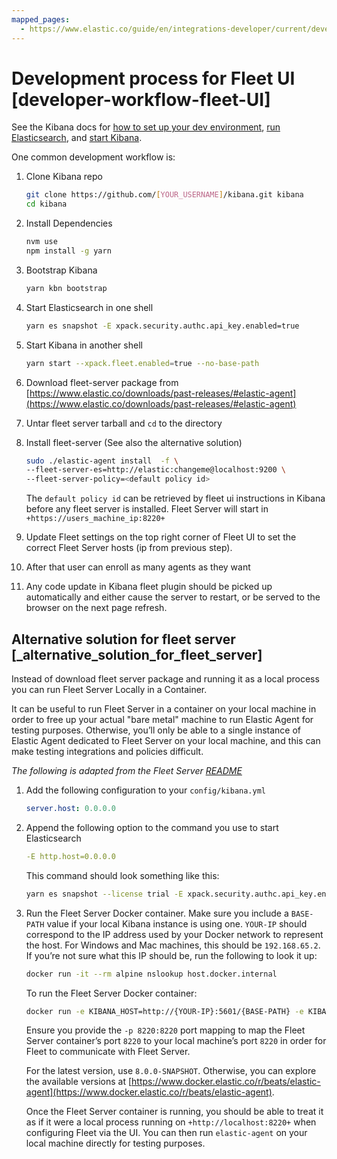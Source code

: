 ```yaml
---
mapped_pages:
  - https://www.elastic.co/guide/en/integrations-developer/current/developer-workflow-fleet-UI.html
---
```


# Development process for Fleet UI [developer-workflow-fleet-UI]

See the Kibana docs for [how to set up your dev environment](https://github.com/elastic/kibana/blob/main/CONTRIBUTING.md#setting-up-your-development-environment), [run Elasticsearch](https://github.com/elastic/kibana/blob/main/CONTRIBUTING.md#running-elasticsearch), and [start Kibana](https://github.com/elastic/kibana/blob/main/CONTRIBUTING.md#running-kibana).

One common development workflow is:

1. Clone Kibana repo

    ```bash
    git clone https://github.com/[YOUR_USERNAME]/kibana.git kibana
    cd kibana
    ```

2. Install Dependencies

    ```bash
    nvm use
    npm install -g yarn
    ```

3. Bootstrap Kibana

    ```bash
    yarn kbn bootstrap
    ```

4. Start Elasticsearch in one shell

    ```bash
    yarn es snapshot -E xpack.security.authc.api_key.enabled=true
    ```

5. Start Kibana in another shell

    ```bash
    yarn start --xpack.fleet.enabled=true --no-base-path
    ```

6. Download fleet-server package from [https://www.elastic.co/downloads/past-releases/#elastic-agent](https://www.elastic.co/downloads/past-releases/#elastic-agent)
7. Untar fleet server tarball and `cd` to the directory
8. Install fleet-server (See also the alternative solution)

    ```bash
    sudo ./elastic-agent install  -f \
    --fleet-server-es=http://elastic:changeme@localhost:9200 \
    --fleet-server-policy=<default policy id>
    ```

    The `default policy id` can be retrieved by fleet ui instructions in Kibana before any fleet server is installed. Fleet Server will start in `+https://users_machine_ip:8220+`

9. Update Fleet settings on the top right corner of Fleet UI to set the correct Fleet Server hosts (ip from previous step).
10. After that user can enroll as many agents as they want
11. Any code update in Kibana fleet plugin should be picked up automatically and either cause the server to restart, or be served to the browser on the next page refresh.


## Alternative solution for fleet server [_alternative_solution_for_fleet_server]

Instead of download fleet server package and running it as a local process you can run Fleet Server Locally in a Container.

It can be useful to run Fleet Server in a container on your local machine in order to free up your actual "bare metal" machine to run Elastic Agent for testing purposes. Otherwise, you’ll only be able to a single instance of Elastic Agent dedicated to Fleet Server on your local machine, and this can make testing integrations and policies difficult.

*The following is adapted from the Fleet Server [README](https://github.com/elastic/fleet-server#running-elastic-agent-with-fleet-server-in-container)*

1. Add the following configuration to your `config/kibana.yml`

    ```yaml
    server.host: 0.0.0.0
    ```

2. Append the following option to the command you use to start Elasticsearch

    ```yaml
    -E http.host=0.0.0.0
    ```

    This command should look something like this:

    ```bash
    yarn es snapshot --license trial -E xpack.security.authc.api_key.enabled=true -E path.data=/tmp/es-data -E http.host=0.0.0.0
    ```

3. Run the Fleet Server Docker container. Make sure you include a `BASE-PATH` value if your local Kibana instance is using one. `YOUR-IP` should correspond to the IP address used by your Docker network to represent the host. For Windows and Mac machines, this should be `192.168.65.2`. If you’re not sure what this IP should be, run the following to look it up:

    ```bash
    docker run -it --rm alpine nslookup host.docker.internal
    ```

    To run the Fleet Server Docker container:

    ```bash
    docker run -e KIBANA_HOST=http://{YOUR-IP}:5601/{BASE-PATH} -e KIBANA_USERNAME=elastic -e KIBANA_PASSWORD=changeme -e ELASTICSEARCH_HOST=http://{YOUR-IP}:9200 -e ELASTICSEARCH_USERNAME=elastic -e ELASTICSEARCH_PASSWORD=changeme -e KIBANA_FLEET_SETUP=1 -e FLEET_SERVER_ENABLE=1 -e FLEET_SERVER_INSECURE_HTTP=1 -p 8220:8220 docker.elastic.co/elastic-agent/elastic-agent:{VERSION}
    ```

    Ensure you provide the `-p 8220:8220` port mapping to map the Fleet Server container’s port `8220` to your local machine’s port `8220` in order for Fleet to communicate with Fleet Server.

    For the latest version, use `8.0.0-SNAPSHOT`. Otherwise, you can explore the available versions at [https://www.docker.elastic.co/r/beats/elastic-agent](https://www.docker.elastic.co/r/beats/elastic-agent).

    Once the Fleet Server container is running, you should be able to treat it as if it were a local process running on `+http://localhost:8220+` when configuring Fleet via the UI. You can then run `elastic-agent` on your local machine directly for testing purposes.


